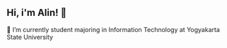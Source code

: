 ## Hi, i'm Alin! 👋

🎒 I’m currently student majoring in Information Technology at Yogyakarta State University
